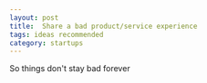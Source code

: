 ```yaml
---
layout: post
title:  Share a bad product/service experience 
tags: ideas recommended
category: startups
---
```


So things don't stay bad forever

